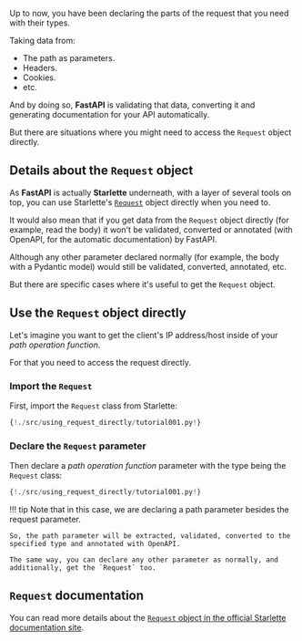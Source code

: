 Up to now, you have been declaring the parts of the request that you need with their types.

Taking data from:

* The path as parameters.
* Headers.
* Cookies.
* etc.

And by doing so, **FastAPI** is validating that data, converting it and generating documentation for your API automatically.

But there are situations where you might need to access the `Request` object directly.

## Details about the `Request` object

As **FastAPI** is actually **Starlette** underneath, with a layer of several tools on top, you can use Starlette's <a href="https://www.starlette.io/requests/" class="external-link" target="_blank">`Request`</a> object directly when you need to.

It would also mean that if you get data from the `Request` object directly (for example, read the body) it won't be validated, converted or annotated (with OpenAPI, for the automatic documentation) by FastAPI.

Although any other parameter declared normally (for example, the body with a Pydantic model) would still be validated, converted, annotated, etc.

But there are specific cases where it's useful to get the `Request` object.

## Use the `Request` object directly

Let's imagine you want to get the client's IP address/host inside of your *path operation function*.

For that you need to access the request directly.

### Import the `Request`

First, import the `Request` class from Starlette:

```Python hl_lines="2"
{!./src/using_request_directly/tutorial001.py!}
```

### Declare the `Request` parameter

Then declare a *path operation function* parameter with the type being the `Request` class:

```Python hl_lines="8"
{!./src/using_request_directly/tutorial001.py!}
```

!!! tip
    Note that in this case, we are declaring a path parameter besides the request parameter.

    So, the path parameter will be extracted, validated, converted to the specified type and annotated with OpenAPI.

    The same way, you can declare any other parameter as normally, and additionally, get the `Request` too.

## `Request` documentation

You can read more details about the <a href="https://www.starlette.io/requests/" class="external-link" target="_blank">`Request` object in the official Starlette documentation site</a>.
